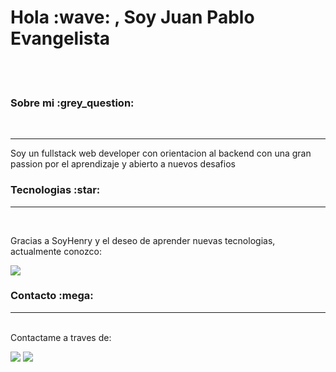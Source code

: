 <h1> Hola :wave:   , Soy Juan Pablo Evangelista</h1>
<br/>
<br/>


<h3>Sobre mi :grey_question: </h3>
<br/>
<hr/>
Soy un fullstack web developer con orientacion al backend con una gran passion por el aprendizaje y abierto a nuevos desafios

<h3>Tecnologias :star:</h3>
<hr/>
<br/>
<p>Gracias a SoyHenry y el deseo de aprender nuevas tecnologias, actualmente conozco:</p>


<p>
<img src="https://skillicons.dev/icons?i=js,html,css,vscode,react,redux,git,express,postgres,nodejs,nextjs,mongodb,prisma"/>
</p>


<h3>Contacto :mega:</h3>
<hr/>
<br/>
Contactame a traves de:

<a href="https://www.linkedin.com/in/juan-pablo-evangelista-240247163/"><img src="https://img.shields.io/badge/LinkedIn-0077B5?style=for-the-badge&logo=linkedin&logoColor=white"/></a>
 <a href="mailto:juanpicap23@gmail.com"><img src="https://img.shields.io/badge/Gmail-D14836?style=for-the-badge&logo=gmail&logoColor=white"/></a>

 



<!--
**juanpabloev/juanpabloev** is a ✨ _special_ ✨ repository because its `README.md` (this file) appears on your GitHub profile.

Here are some ideas to get you started:

- 🔭 I’m currently working on ...
- 🌱 I’m currently learning ...
- 👯 I’m looking to collaborate on ...
- 🤔 I’m looking for help with ...
- 💬 Ask me about ...
- 📫 How to reach me: ...
- 😄 Pronouns: ...
- ⚡ Fun fact: ...
-->
